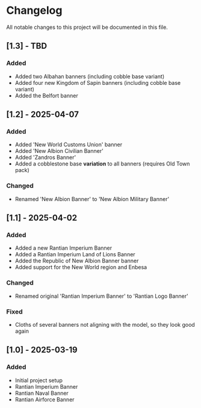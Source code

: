 # Changelog

All notable changes to this project will be documented in this file.

## [1.3] - TBD

### Added

- Added two Albahan banners (including cobble base variant)
- Added four new Kingdom of Sapin banners (including cobble base variant)
- Added the Belfort banner

## [1.2] - 2025-04-07

### Added

- Added 'New World Customs Union' banner
- Added 'New Albion Civilian Banner'
- Added 'Zandros Banner'
- Added a cobblestone base **variation** to all banners (requires Old Town pack)

### Changed

- Renamed 'New Albion Banner' to 'New Albion Military Banner'

## [1.1] - 2025-04-02

### Added

- Added a new Rantian Imperium Banner
- Added a Rantian Imperium Land of Lions Banner
- Added the Republic of New Albion Banner banner
- Added support for the New World region and Enbesa

### Changed

- Renamed original 'Rantian Imperium Banner' to 'Rantian Logo Banner'

### Fixed

- Cloths of several banners not aligning with the model, so they look good again

## [1.0] - 2025-03-19

### Added

- Initial project setup
- Rantian Imperium Banner
- Rantian Naval Banner
- Rantian Airforce Banner
